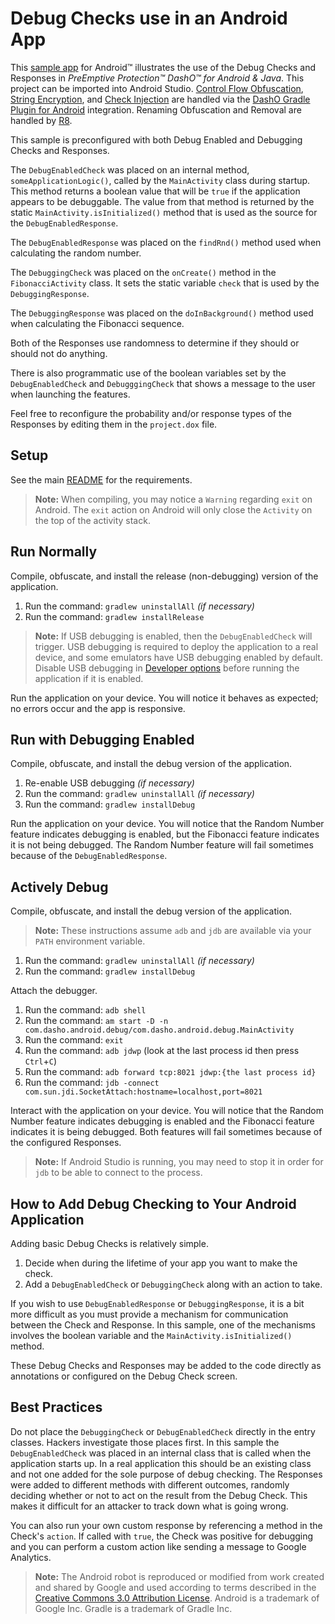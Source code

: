 # Debug Checks use in an Android App

This [sample app](../README.md#sample_desc) for Android&trade; illustrates the use of the Debug Checks and Responses in _PreEmptive Protection™ DashO™ for Android & Java_.
This project can be imported into Android Studio.
[Control Flow Obfuscation](https://www.preemptive.com/dasho/pro/userguide/en/understanding_obfuscation_control.html), [String Encryption](https://www.preemptive.com/dasho/pro/userguide/en/understanding_obfuscation_string_encryption.html), and [Check Injection](https://www.preemptive.com/dasho/pro/userguide/en/understanding_checks_overview.html) are handled via the [DashO Gradle Plugin for Android](https://www.preemptive.com/dasho/pro/userguide/en/ref_dagp_index.html) integration.
Renaming Obfuscation and Removal are handled by [R8](https://r8-docs.preemptive.com/).

This sample is preconfigured with both Debug Enabled and Debugging Checks and Responses.

The `DebugEnabledCheck` was placed on an internal method, `someApplicationLogic()`, called by the `MainActivity` class during startup.
This method returns a boolean value that will be `true` if the application appears to be debuggable.
The value from that method is returned by the static `MainActivity.isInitialized()` method that is used as the source for the `DebugEnabledResponse`.

The `DebugEnabledResponse` was placed on the `findRnd()` method used when calculating the random number.

The `DebuggingCheck` was placed on the `onCreate()` method in the `FibonacciActivity` class.
It sets the static variable `check` that is used by the `DebuggingResponse`.

The `DebuggingResponse` was placed on the `doInBackground()` method used when calculating the Fibonacci sequence.

Both of the Responses use randomness to determine if they should or should not do anything.

There is also programmatic use of the boolean variables set by the `DebugEnabledCheck` and `DebugggingCheck` that shows a message to the user when launching the features.

Feel free to reconfigure the probability and/or response types of the Responses by editing them in the `project.dox` file.

## Setup

See the main [README](../README.md) for the requirements.

>**Note:** When compiling, you may notice a `Warning` regarding `exit` on Android.
>The `exit` action on Android will only close the `Activity` on the top of the activity stack.

## Run Normally

Compile, obfuscate, and install the release (non-debugging) version of the application.

1.  Run the command: `gradlew uninstallAll` _(if necessary)_
2.  Run the command: `gradlew installRelease`

>**Note:** If USB debugging is enabled, then the `DebugEnabledCheck` will trigger.
>USB debugging is required to deploy the application to a real device, and some emulators have USB debugging enabled by default.
>Disable USB debugging in [Developer options](https://developer.android.com/studio/debug/dev-options) before running the application if it is enabled.

Run the application on your device.
You will notice it behaves as expected; no errors occur and the app is responsive.

## Run with Debugging Enabled

Compile, obfuscate, and install the debug version of the application.

1.  Re-enable USB debugging _(if necessary)_
2.  Run the command: `gradlew uninstallAll` _(if necessary)_
3.  Run the command: `gradlew installDebug`

Run the application on your device.
You will notice that the Random Number feature indicates debugging is enabled, but the Fibonacci feature indicates it is not being debugged.
The Random Number feature will fail sometimes because of the `DebugEnabledResponse`.

## Actively Debug

Compile, obfuscate, and install the debug version of the application.

>**Note:** These instructions assume `adb` and `jdb` are available via your `PATH` environment variable.

1.  Run the command: `gradlew uninstallAll` _(if necessary)_
2.  Run the command: `gradlew installDebug`

Attach the debugger.

1.  Run the command: `adb shell`
2.  Run the command: `am start -D -n com.dasho.android.debug/com.dasho.android.debug.MainActivity`
3.  Run the command: `exit`
4.  Run the command: `adb jdwp` (look at the last process id then press `Ctrl`+`C`)
5.  Run the command: `adb forward tcp:8021 jdwp:{the last process id}`
6.  Run the command: `jdb -connect com.sun.jdi.SocketAttach:hostname=localhost,port=8021`

Interact with the application on your device.
You will notice that the Random Number feature indicates debugging is enabled and the Fibonacci feature indicates it is being debugged.
Both features will fail sometimes because of the configured Responses.

>**Note:** If Android Studio is running, you may need to stop it in order for `jdb` to be able to connect to the process.

## How to Add Debug Checking to Your Android Application

Adding basic Debug Checks is relatively simple.

1.  Decide when during the lifetime of your app you want to make the check.
2.  Add a `DebugEnabledCheck` or `DebuggingCheck` along with an action to take.

If you wish to use `DebugEnabledResponse` or `DebuggingResponse`, it is a bit more difficult as you must provide a mechanism for communication between the Check and Response.
In this sample, one of the mechanisms involves the boolean variable and the `MainActivity.isInitialized()` method.

These Debug Checks and Responses may be added to the code directly as annotations or configured on the Debug Check screen.

## Best Practices

Do not place the `DebuggingCheck` or `DebugEnabledCheck` directly in the entry classes.
Hackers investigate those places first.
In this sample the `DebugEnabledCheck` was placed in an internal class that is called when the application starts up.
In a real application this should be an existing class and not one added for the sole purpose of debug checking.
The Responses were added to different methods with different outcomes, randomly deciding whether or not to act on the result from the Debug Check.
This makes it difficult for an attacker to track down what is going wrong.

You can also run your own custom response by referencing a method in the Check's `action`.
If called with `true`, the Check was positive for debugging and you can perform a custom action like sending a message to Google Analytics.

>**Note:** The Android robot is reproduced or modified from work created and shared by Google and used according to terms described in the [Creative Commons 3.0 Attribution License](http://creativecommons.org/licenses/by/3.0/).
Android is a trademark of Google Inc.
Gradle is a trademark of Gradle Inc.
